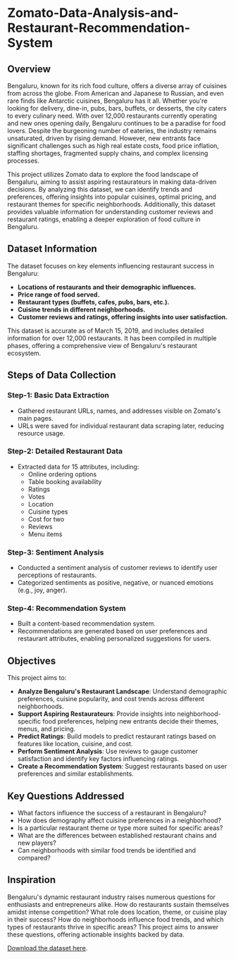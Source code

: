 # Zomato-Data-Analysis-and-Restaurant-Recommendation-System

## Overview
Bengaluru, known for its rich food culture, offers a diverse array of cuisines from across the globe. From American and Japanese to Russian, and even rare finds like Antarctic cuisines, Bengaluru has it all. Whether you're looking for delivery, dine-in, pubs, bars, buffets, or desserts, the city caters to every culinary need. With over 12,000 restaurants currently operating and new ones opening daily, Bengaluru continues to be a paradise for food lovers. Despite the burgeoning number of eateries, the industry remains unsaturated, driven by rising demand. However, new entrants face significant challenges such as high real estate costs, food price inflation, staffing shortages, fragmented supply chains, and complex licensing processes.

This project utilizes Zomato data to explore the food landscape of Bengaluru, aiming to assist aspiring restaurateurs in making data-driven decisions. By analyzing this dataset, we can identify trends and preferences, offering insights into popular cuisines, optimal pricing, and restaurant themes for specific neighborhoods. Additionally, this dataset provides valuable information for understanding customer reviews and restaurant ratings, enabling a deeper exploration of food culture in Bengaluru.

## Dataset Information
The dataset focuses on key elements influencing restaurant success in Bengaluru:
- **Locations of restaurants and their demographic influences.**
- **Price range of food served.**
- **Restaurant types (buffets, cafes, pubs, bars, etc.).**
- **Cuisine trends in different neighborhoods.**
- **Customer reviews and ratings, offering insights into user satisfaction.**

This dataset is accurate as of March 15, 2019, and includes detailed information for over 12,000 restaurants. It has been compiled in multiple phases, offering a comprehensive view of Bengaluru's restaurant ecosystem.

## Steps of Data Collection

### Step-1: Basic Data Extraction
- Gathered restaurant URLs, names, and addresses visible on Zomato's main pages.
- URLs were saved for individual restaurant data scraping later, reducing resource usage.

### Step-2: Detailed Restaurant Data
- Extracted data for 15 attributes, including:
  - Online ordering options
  - Table booking availability
  - Ratings
  - Votes
  - Location
  - Cuisine types
  - Cost for two
  - Reviews
  - Menu items

### Step-3: Sentiment Analysis
- Conducted a sentiment analysis of customer reviews to identify user perceptions of restaurants.
- Categorized sentiments as positive, negative, or nuanced emotions (e.g., joy, anger).

### Step-4: Recommendation System
- Built a content-based recommendation system.
- Recommendations are generated based on user preferences and restaurant attributes, enabling personalized suggestions for users.

## Objectives
This project aims to:
- **Analyze Bengaluru's Restaurant Landscape**: Understand demographic preferences, cuisine popularity, and cost trends across different neighborhoods.
- **Support Aspiring Restaurateurs**: Provide insights into neighborhood-specific food preferences, helping new entrants decide their themes, menus, and pricing.
- **Predict Ratings**: Build models to predict restaurant ratings based on features like location, cuisine, and cost.
- **Perform Sentiment Analysis**: Use reviews to gauge customer satisfaction and identify key factors influencing ratings.
- **Create a Recommendation System**: Suggest restaurants based on user preferences and similar establishments.

## Key Questions Addressed
- What factors influence the success of a restaurant in Bengaluru?
- How does demography affect cuisine preferences in a neighborhood?
- Is a particular restaurant theme or type more suited for specific areas?
- What are the differences between established restaurant chains and new players?
- Can neighborhoods with similar food trends be identified and compared?


## Inspiration
Bengaluru's dynamic restaurant industry raises numerous questions for enthusiasts and entrepreneurs alike. How do restaurants sustain themselves amidst intense competition? What role does location, theme, or cuisine play in their success? How do neighborhoods influence food trends, and which types of restaurants thrive in specific areas? This project aims to answer these questions, offering actionable insights backed by data.

[Download the dataset here](https://www.kaggle.com/datasets/himanshupoddar/zomato-bangalore-restaurants).

